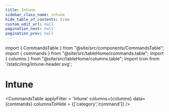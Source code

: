 ```yaml
---
title: Intune
sidebar_class_name: intune
hide_table_of_contents: true
custom_edit_url: null
pagination_next: null
pagination_prev: null
---
```

import { CommandsTable } from "@site/src/components/CommandsTable";
import { commands } from "@site/src/tableHome/commands.table";
import { columns } from "@site/src/tableHome/columns.table";
import Icon from '/static/img/intune-header.svg';

# <Icon/> Intune

<CommandsTable
applyFilter = 'Intune'
columns={columns}
data={commands}
columnsToHide = {['category','command']}
/>
